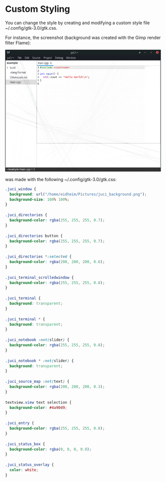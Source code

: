 # Custom Styling

You can change the style by creating and modifying a custom style file ~/.config/gtk-3.0/gtk.css.

For instance, the screenshot (background was created with the Gimp render filter Flame):

<img src="images/custom_style.png" width="760"/>

was made with the following ~/.config/gtk-3.0/gtk.css:

```css
.juci_window {
  background: url("/home/eidheim/Pictures/juci_background.png");
  background-size: 100% 100%;
}

.juci_directories {
  background-color: rgba(255, 255, 255, 0.7);
}

.juci_directories button {
  background-color: rgba(255, 255, 255, 0.7);
}

.juci_directories *:selected {
  background-color: rgba(200, 200, 200, 0.6);
}

.juci_terminal_scrolledwindow {
  background-color: rgba(255, 255, 255, 0.8);
}

.juci_terminal {
  background: transparent;
}

.juci_terminal * {
  background: transparent;
}

.juci_notebook :not(slider) {
  background-color: rgba(255, 255, 255, 0.8);
}

.juci_notebook * :not(slider) {
  background: transparent;
}

.juci_source_map :not(text) {
  background-color: rgba(200, 200, 200, 0.3);
}

textview.view text selection {
  background-color: #4a90d9;
}

.juci_entry {
  background-color: rgba(255, 255, 255, 0.8);
}

.juci_status_box {
  background-color: rgba(0, 0, 0, 0.8);
}

.juci_status_overlay {
  color: white;
}
```
